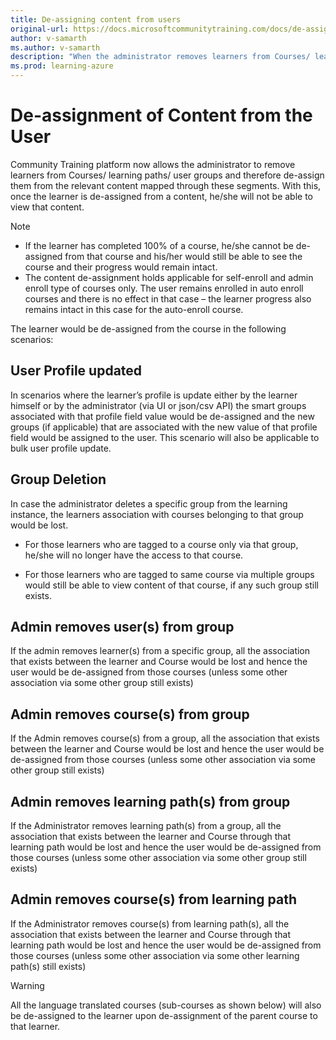 ```yaml
---
title: De-assigning content from users
original-url: https://docs.microsoftcommunitytraining.com/docs/de-assigning-content-from-user
author: v-samarth
ms.author: v-samarth
description: "When the administrator removes learners from Courses/ learning paths/ user groups, in a way it de-assigns the relevant content mapped through these segments to the learner."
ms.prod: learning-azure
---
```


# De-assignment of Content from the User

Community Training platform now allows the administrator to remove learners from Courses/ learning paths/ user groups and therefore de-assign them from the relevant content mapped through these segments. With this, once the learner is de-assigned from a content, he/she will not be able to view that content.

>[!Note]
>
>* If the learner has completed 100% of a course, he/she cannot be de-assigned from that course and his/her would still be able to see the course and their progress would remain intact.
>* The content de-assignment holds applicable for self-enroll and admin enroll type of courses only. The user remains enrolled in auto enroll courses and there is no effect in that case – the learner progress also remains intact in this case for the auto-enroll course.

The learner would be de-assigned from the course in the following scenarios:

## User Profile updated

In scenarios where the learner’s profile is update either by the learner himself or by the administrator (via UI or json/csv API) the smart groups associated with that profile field value would be de-assigned and the new groups (if applicable) that are associated with the new value of that profile field would be assigned to the user. This scenario will also be applicable to bulk user profile update.

## Group Deletion

In case the administrator deletes a specific group from the learning instance, the learners association with courses belonging to that group would be lost.

* For those learners who are tagged to a course only via that group, he/she will no longer have the access to that course.

* For those learners who are tagged to same course via multiple groups would still be able to view content of that course, if any such group still exists.

## Admin removes user(s) from group

If the admin removes learner(s) from a specific group, all the association that exists between the learner and Course would be lost and hence the user would be de-assigned from those courses (unless some other association via some other group still exists)

## Admin removes course(s) from group

If the Admin removes course(s) from a group, all the association that exists between the learner and Course would be lost and hence the user would be de-assigned from those courses (unless some other association via some other group still exists)

## Admin removes learning path(s) from group

If the Administrator removes learning path(s) from a group, all the association that exists between the learner and Course through that learning path would be lost and hence the user would be de-assigned from those courses (unless some other association via some other group still exists)

## Admin removes course(s) from learning path

If the Administrator removes course(s) from learning path(s), all the association that exists between the learner and Course through that learning path would be lost and hence the user would be de-assigned from those courses (unless some other association via some other learning path(s) still exists)

>[!Warning]
>All the language translated courses (sub-courses as shown below) will also be de-assigned to the learner upon de-assignment of the parent course to that learner.
